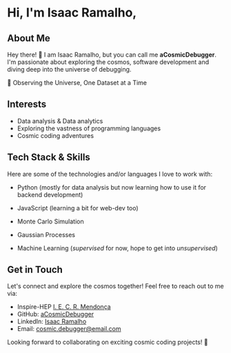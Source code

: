 # Hi, I'm Isaac Ramalho,

## About Me

Hey there! 👋 I am Isaac Ramalho, but you can call me **aCosmicDebugger**.
I'm passionate about exploring the cosmos, software development and
diving deep into the universe of debugging.

🔭 Observing the Universe, One Dataset at a Time



## Interests

- Data analysis & Data analytics
- Exploring the vastness of programming languages
- Cosmic coding adventures


## Tech Stack &  Skills

Here are some of the technologies and/or languages I love to work with:

- Python  (mostly for data analysis but now learning how to use it for backend development)

- JavaScript (learning a bit for web-dev too)

- Monte Carlo Simulation

- Gaussian Processes

- Machine Learning (_supervised_ for now, hope to get into _unsupervised_)


## Get in Touch

Let's connect and explore the cosmos together! Feel free to reach out to me via:

- Inspire-HEP [I. E. C. R. Mendonça](https://inspirehep.net/authors/2606410)
- GitHub: [aCosmicDebugger](https://github.com/aCosmicDebugger)
- LinkedIn: [Isaac Ramalho](https://www.linkedin.com/in/isaac-ramalho/)
- Email: [cosmic.debugger@email.com](mailto:acosmicdebugger@gmail.com)

Looking forward to collaborating on exciting cosmic coding projects! 🚀

